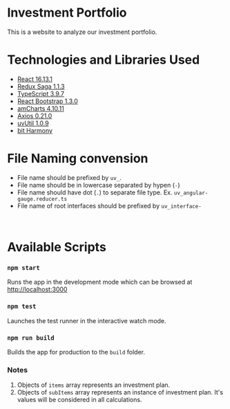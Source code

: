 # Investment Portfolio
This is a website to analyze our investment portfolio.

# Technologies and Libraries Used

* [React 16.13.1](https://reactjs.org/)
* [Redux Saga 1.1.3](https://redux-saga.js.org/)
* [TypeScript 3.9.7](https://www.typescriptlang.org/)
* [React Bootstrap 1.3.0](https://react-bootstrap.github.io/)
* [amCharts 4.10.11](https://www.amcharts.com/)
* [Axios 0.21.0](https://github.com/axios/axios)
* [uvUtil 1.0.9](https://github.com/yuvi1422/npm-uv-util)
* [bit Harmony](https://bit.dev/)

# File Naming convension

* File name should be prefixed by `uv_`.
* File name should be in lowercase separated by hypen (`-`)
* File name should have dot (`.`) to separate file type. Ex. `uv_angular-gauge.reducer.ts`
* File name of root interfaces should be prefixed by `uv_interface-`

<br />

# Available Scripts

### `npm start`

Runs the app in the development mode which can be browsed at [http://localhost:3000](http://localhost:3000)


### `npm test`

Launches the test runner in the interactive watch mode.<br />


### `npm run build`

Builds the app for production to the `build` folder.<br />


### Notes
1. Objects of `items` array represents an investment plan.
2. Objects of `subItems` array represents an instance of investment plan. It's values will be considered in all calculations.

